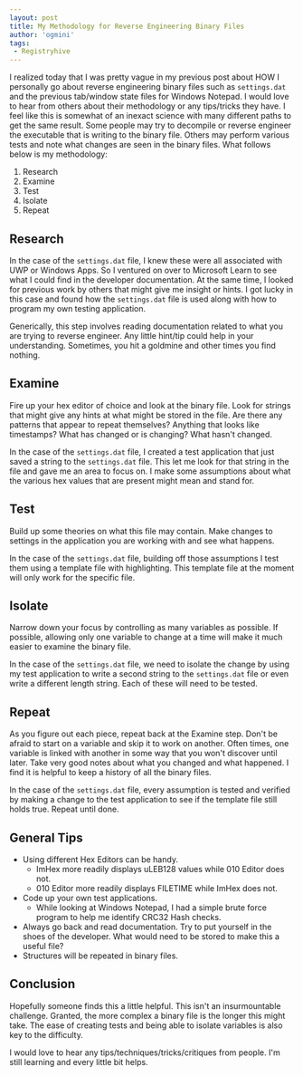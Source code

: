 ```yaml
---
layout: post
title: My Methodology for Reverse Engineering Binary Files
author: 'ogmini'
tags:
 - Registryhive
---
```


I realized today that I was pretty vague in my previous post about HOW I personally go about reverse engineering binary files such as `settings.dat` and the previous tab/window state files for Windows Notepad. I would love to hear from others about their methodology or any tips/tricks they have. I feel like this is somewhat of an inexact science with many different paths to get the same result. Some people may try to decompile or reverse engineer the executable that is writing to the binary file. Others may perform various tests and note what changes are seen in the binary files. What follows below is my methodology:

1. Research
2. Examine
3. Test
4. Isolate
5. Repeat

## Research

In the case of the `settings.dat` file, I knew these were all associated with UWP or Windows Apps. So I ventured on over to Microsoft Learn to see what I could find in the developer documentation. At the same time, I looked for previous work by others that might give me insight or hints. I got lucky in this case and found how the `settings.dat` file is used along with how to program my own testing application.

Generically, this step involves reading documentation related to what you are trying to reverse engineer. Any little hint/tip could help in your understanding. Sometimes, you hit a goldmine and other times you find nothing.

## Examine

Fire up your hex editor of choice and look at the binary file. Look for strings that might give any hints at what might be stored in the file. Are there any patterns that appear to repeat themselves? Anything that looks like timestamps? What has changed or is changing? What hasn't changed.

In the case of the `settings.dat` file, I created a test application that just saved a string to the `settings.dat` file. This let me look for that string in the file and gave me an area to focus on. I make some assumptions about what the various hex values that are present might mean and stand for.  

## Test

Build up some theories on what this file may contain. Make changes to settings in the application you are working with and see what happens.

In the case of the `settings.dat` file, building off those assumptions I test them using a template file with highlighting. This template file at the moment will only work for the specific file.

## Isolate

Narrow down your focus by controlling as many variables as possible. If possible, allowing only one variable to change at a time will make it much easier to examine the binary file.

In the case of the `settings.dat` file, we need to isolate the change by using my test application to write a second string to the `settings.dat` file or even write a different length string. Each of these will need to be tested.

## Repeat

As you figure out each piece, repeat back at the Examine step. Don't be afraid to start on a variable and skip it to work on another. Often times, one variable is linked with another in some way that you won't discover until later. Take very good notes about what you changed and what happened. I find it is helpful to keep a history of all the binary files.

In the case of the `settings.dat` file, every assumption is tested and verified by making a change to the test application to see if the template file still holds true. Repeat until done.

## General Tips

- Using different Hex Editors can be handy.
  - ImHex more readily displays uLEB128 values while 010 Editor does not.
  - 010 Editor more readily displays FILETIME while ImHex does not.
- Code up your own test applications.
  - While looking at Windows Notepad, I had a simple brute force program to help me identify CRC32 Hash checks.
- Always go back and read documentation. Try to put yourself in the shoes of the developer. What would need to be stored to make this a useful file?
- Structures will be repeated in binary files.

## Conclusion

Hopefully someone finds this a little helpful. This isn't an insurmountable challenge. Granted, the more complex a binary file is the longer this might take. The ease of creating tests and being able to isolate variables is also key to the difficulty.

I would love to hear any tips/techniques/tricks/critiques from people. I'm still learning and every little bit helps.
